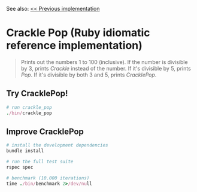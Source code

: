 See also: [<< Previous implementation](../03_reusable_pattern)

Crackle Pop (Ruby idiomatic reference implementation)
=====================================================

> Prints out the numbers 1 to 100 (inclusive). If the number is divisible by 3, prints _Crackle_ instead of the number. If it's divisible by 5, prints _Pop_. If it's divisible by both 3 and 5, prints _CracklePop_.

Try CracklePop!
---------------

```ruby
# run crackle_pop
./bin/crackle_pop
```

Improve CracklePop
------------------

```ruby
# install the development dependencies
bundle install

# run the full test suite
rspec spec

# benchmark (10.000 iterations)
time ./bin/benchmark 2>/dev/null
```
